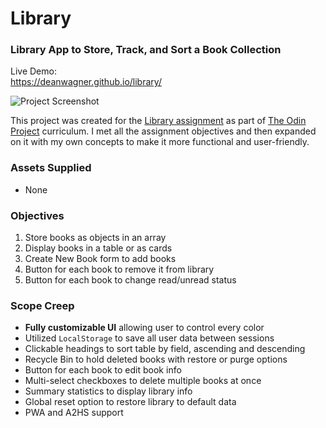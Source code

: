 # Library
### Library App to Store, Track, and Sort a Book Collection

Live Demo:  
https://deanwagner.github.io/library/

![Project Screenshot](https://deanwagner.github.io/library/img/library-screenshot.png)

This project was created for the [Library assignment](https://www.theodinproject.com/paths/full-stack-javascript/courses/javascript/lessons/library) as part of [The Odin Project](https://www.theodinproject.com) curriculum. I met all the assignment objectives and then expanded on it with my own concepts to make it more functional and user-friendly.

### Assets Supplied

* None

### Objectives

1. Store books as objects in an array
2. Display books in a table or as cards
3. Create New Book form to add books
4. Button for each book to remove it from library
5. Button for each book to change read/unread status

### Scope Creep

* __Fully customizable UI__ allowing user to control every color
* Utilized `LocalStorage` to save all user data between sessions
* Clickable headings to sort table by field, ascending and descending
* Recycle Bin to hold deleted books with restore or purge options
* Button for each book to edit book info
* Multi-select checkboxes to delete multiple books at once
* Summary statistics to display library info
* Global reset option to restore library to default data
* PWA and A2HS support